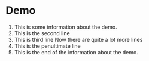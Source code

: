 # Demo

1. This is some information about the demo.
2. This is the second line
3. This is third line
Now there are quite a lot more lines
98. This is the penultimate line
99. This is the end of the information about the demo.
